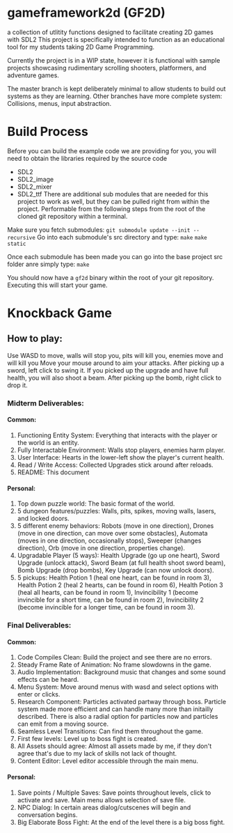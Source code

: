 # gameframework2d (GF2D)
a collection of utlitity functions designed to facilitate creating 2D games with SDL2
This project is specifically intended to function as an educational tool for my students taking 2D Game Programming.

Currently the project is in a WIP state, however it is functional with sample projects showcasing rudimentary scrolling shooters,
platformers, and adventure games.

The master branch is kept deliberately minimal to allow students to build out systems as they are learning.
Other branches have more complete system: Collisions, menus, input abstraction.

# Build Process

Before you can build the example code we are providing for you, you will need to obtain the libraries required
by the source code
 - SDL2
 - SDL2_image
 - SDL2_mixer
 - SDL2_ttf
There are additional sub modules that are needed for this project to work as well, but they can be pulled right from within the project.
Performable from the following steps from the root of the cloned git repository within a terminal. 

Make sure you fetch submodules: `git submodule update --init --recursive`
Go into each submodule's src directory and type:
`make`
`make static`

Once each submodule has been made you can go into the base project src folder anre simply type:
`make`

You should now have a `gf2d` binary within the root of your git repository. Executing this will start your game.

# Knockback Game

## How to play:

Use WASD to move, walls will stop you, pits will kill you, enemies move and will kill you
Move your mouse around to aim your attacks.
After picking up a sword, left click to swing it.  If you picked up the upgrade and have full health, you will also shoot a beam.
After picking up the bomb, right click to drop it.
### Midterm Deliverables:
#### Common:
1. Functioning Entity System: Everything that interacts with the player or the world is an entity.
2. Fully Interactable Environment:  Walls stop players, enemies harm player.
3. User Interface: Hearts in the lower-left show the player's current health.
4. Read / Write Access: Collected Upgrades stick around after reloads.
5. README: This document
#### Personal:
1. Top down puzzle world: The basic format of the world.
2. 5 dungeon features/puzzles: Walls, pits, spikes, moving walls, lasers, and locked doors.
3. 5 different enemy behaviors: Robots (move in one direction), Drones (move in one direction, can move over some obstacles), Automata (moves in one direction, occasionally stops), Sweeper (changes direction), Orb (move in one direction, properties change).
4. Upgradable Player (5 ways): Health Upgrade (go up one heart), Sword Upgrade (unlock attack), Sword Beam (at full health shoot sword beam), Bomb Upgrade (drop bombs), Key Upgrade (can now unlock doors).
5. 5 pickups: Health Potion 1 (heal one heart, can be found in room 3), Health Potion 2 (heal 2 hearts, can be found in room 6), Health Potion 3 (heal all hearts, can be found in room 1), Invincibility 1 (become invincible for a short time, can be found in room 2), Invincibility 2 (become invincible for a longer time, can be found in room 3).

### Final Deliverables:
#### Common:
1. Code Compiles Clean: Build the project and see there are no errors.
2. Steady Frame Rate of Animation: No frame slowdowns in the game.
3. Audio Implementation: Background music that changes and some sound effects can be heard.
4. Menu System: Move around menus with wasd and select options with enter or clicks.
5. Research Component: Particles activated partway through boss.  Particle system made more efficient and can handle many more than initailly described.  There is also a radial option for particles now and particles can emit from a moving source.
6. Seamless Level Transitions: Can find them throughout the game.
7. First few levels: Level up to boss fight is created.
8. All Assets should agree: Almost all assets made by me, if they don't agree that's due to my lack of skills not lack of thought.
9. Content Editor: Level editor accessible through the main menu. 
#### Personal:
1. Save points / Multiple Saves: Save points throughout levels, click to activate and save.  Main menu allows selection of save file.
2. NPC Dialog: In certain areas dialog/cutscenes will begin and conversation begins.
3. Big Elaborate Boss Fight: At the end of the level there is a big boss fight.